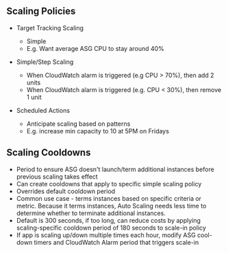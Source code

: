 ## Scaling Policies

* Target Tracking Scaling
  * Simple
  * E.g. Want average ASG CPU to stay around 40%

* Simple/Step Scaling
  * When CloudWatch alarm is triggered (e.g CPU > 70%), then add 2 units
  * When CloudWatch alarm is triggered (e.g. CPU < 30%), then remove 1 unit

* Scheduled Actions
  * Anticipate scaling based on patterns
  * E.g. increase min capacity to 10 at 5PM on Fridays

## Scaling Cooldowns

* Period to ensure ASG doesn't launch/term additional instances before previous scaling takes effect
* Can create cooldowns that apply to specific simple scaling policy
* Overrides default cooldown period
* Common use case - terms instances based on specific criteria or metric. Because it terms instances, Auto Scaling needs less time to determine whether to terminate additional instances.
* Default is 300 seconds, if too long, can reduce costs by applying scaling-specific cooldown period of 180 seconds to scale-in policy
* If app is scaling up/down multiple times each hour, modify ASG cool-down timers and CloudWatch Alarm period that triggers scale-in